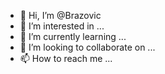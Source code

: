 - 👋 Hi, I’m @Brazovic
- 👀 I’m interested in ...
- 🌱 I’m currently learning ...
- 💞️ I’m looking to collaborate on ...
- 📫 How to reach me ...

<!---
Brazovic/Brazovic is a ✨ special ✨ repository because its `README.md` (this file) appears on your GitHub profile.
You can click the Preview link to take a look at your changes.
--->
